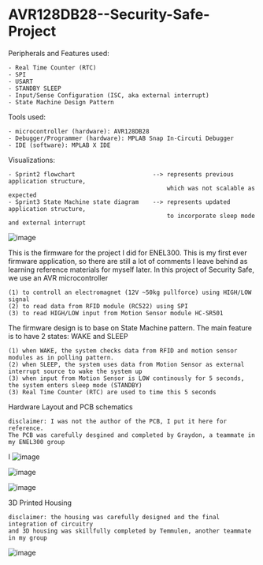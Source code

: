 # AVR128DB28--Security-Safe-Project

Peripherals and Features used:

    - Real Time Counter (RTC)
    - SPI
    - USART
    - STANDBY SLEEP
    - Input/Sense Configuration (ISC, aka external interrupt)
    - State Machine Design Pattern
Tools used:

    - microcontroller (hardware): AVR128DB28
    - Debugger/Programmer (hardware): MPLAB Snap In-Circuti Debugger
    - IDE (software): MPLAB X IDE

Visualizations:

    - Sprint2 flowchart                      --> represents previous application structure,
                                                 which was not scalable as expected
    - Sprint3 State Machine state diagram    --> represents updated application structure, 
                                                 to incorporate sleep mode and external interrupt
    
![image](https://github.com/BanMinKai/AVR128DB2--Security-Safe-Project/assets/115819439/d927c3cb-0269-4323-a0b9-e54633951a12)

    

This is the firmware for the project I did for ENEL300. This is my first ever firmware application, so there are still a lot of comments I leave behind as learning reference materials for myself later.
In this project of Security Safe, we use an AVR microcontroller 

    (1) to controll an electromagnet (12V ~50kg pullforce) using HIGH/LOW signal
    (2) to read data from RFID module (RC522) using SPI
    (3) to read HIGH/LOW input from Motion Sensor module HC-SR501

The firmware design is to base on State Machine pattern. The main feature is to have 2 states: WAKE and SLEEP

    (1) when WAKE, the system checks data from RFID and motion sensor modules as in polling pattern.
    (2) when SLEEP, the system uses data from Motion Sensor as external interrupt source to wake the system up
    (3) when input from Motion Sensor is LOW continously for 5 seconds, the system enters sleep mode (STANDBY)
    (3) Real Time Counter (RTC) are used to time this 5 seconds

Hardware Layout and PCB schematics


    disclaimer: I was not the author of the PCB, I put it here for reference. 
    The PCB was carefully desgined and completed by Graydon, a teammate in my ENEL300 group
I 
![image](https://github.com/BanMinKai/AVR128DB2--Security-Safe-Project/assets/115819439/b7ed3bd2-acee-4123-8f85-8df52c90407d)

![image](https://github.com/BanMinKai/AVR128DB2--Security-Safe-Project/assets/115819439/e692070c-5764-4bb3-803d-1bf9d3c201ce)

![image](https://github.com/BanMinKai/AVR128DB2--Security-Safe-Project/assets/115819439/f495bee4-a71c-4ae4-a4cf-fc330940a3c7)

3D Printed Housing

    disclaimer: the housing was carefully designed and the final integration of circuitry 
    and 3D housing was skillfully completed by Temmulen, another teammate in my group
    
![image](https://github.com/BanMinKai/AVR128DB2--Security-Safe-Project/assets/115819439/84967fd8-1d60-4999-a6cb-e15d7966f0f9)


    

